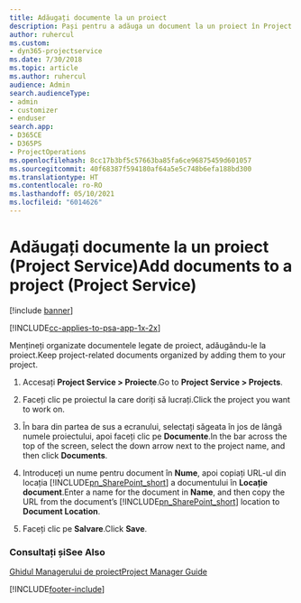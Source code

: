 ```yaml
---
title: Adăugați documente la un proiect
description: Pași pentru a adăuga un document la un proiect în Project Service
author: ruhercul
ms.custom:
- dyn365-projectservice
ms.date: 7/30/2018
ms.topic: article
ms.author: ruhercul
audience: Admin
search.audienceType:
- admin
- customizer
- enduser
search.app:
- D365CE
- D365PS
- ProjectOperations
ms.openlocfilehash: 8cc17b3bf5c57663ba85fa6ce96875459d601057
ms.sourcegitcommit: 40f68387f594180af64a5e5c748b6efa188bd300
ms.translationtype: HT
ms.contentlocale: ro-RO
ms.lasthandoff: 05/10/2021
ms.locfileid: "6014626"
---
```

# <a name="add-documents-to-a-project-project-service"></a><span data-ttu-id="4189b-103">Adăugați documente la un proiect (Project Service)</span><span class="sxs-lookup"><span data-stu-id="4189b-103">Add documents to a project (Project Service)</span></span>

[!include [banner](../includes/psa-now-project-operations.md)]

[!INCLUDE[cc-applies-to-psa-app-1x-2x](../includes/cc-applies-to-psa-app-1x-2x.md)]

<span data-ttu-id="4189b-104">Mențineți organizate documentele legate de proiect, adăugându-le la proiect.</span><span class="sxs-lookup"><span data-stu-id="4189b-104">Keep project-related documents organized by adding them to your project.</span></span>  
  
1. <span data-ttu-id="4189b-105">Accesați **Project Service > Proiecte**.</span><span class="sxs-lookup"><span data-stu-id="4189b-105">Go to **Project Service > Projects**.</span></span>  
  
2. <span data-ttu-id="4189b-106">Faceți clic pe proiectul la care doriți să lucrați.</span><span class="sxs-lookup"><span data-stu-id="4189b-106">Click the project you want to work on.</span></span>  
  
3. <span data-ttu-id="4189b-107">În bara din partea de sus a ecranului, selectați săgeata în jos de lângă numele proiectului, apoi faceți clic pe **Documente**.</span><span class="sxs-lookup"><span data-stu-id="4189b-107">In the bar across the top of the screen, select the down arrow next to the project name, and then click **Documents**.</span></span>  
  
4. <span data-ttu-id="4189b-108">Introduceți un nume pentru document în **Nume**, apoi copiați URL-ul din locația [!INCLUDE[pn_SharePoint_short](../includes/pn-sharepoint-short.md)] a documentului în **Locație document**.</span><span class="sxs-lookup"><span data-stu-id="4189b-108">Enter a name for the document in **Name**,  and then copy the URL from the document’s [!INCLUDE[pn_SharePoint_short](../includes/pn-sharepoint-short.md)] location to **Document Location**.</span></span>  
  
5. <span data-ttu-id="4189b-109">Faceți clic pe **Salvare**.</span><span class="sxs-lookup"><span data-stu-id="4189b-109">Click **Save**.</span></span>  
  
### <a name="see-also"></a><span data-ttu-id="4189b-110">Consultați și</span><span class="sxs-lookup"><span data-stu-id="4189b-110">See Also</span></span>  
 [<span data-ttu-id="4189b-111">Ghidul Managerului de proiect</span><span class="sxs-lookup"><span data-stu-id="4189b-111">Project Manager Guide</span></span>](../psa/project-manager-guide.md)


[!INCLUDE[footer-include](../includes/footer-banner.md)]